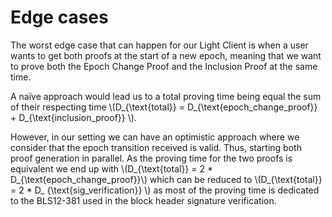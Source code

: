 # Edge cases

The worst edge case that can happen for our Light Client is when a user wants to get both proofs at the start of a new
epoch,
meaning that we want to prove both the Epoch Change Proof and the Inclusion Proof at the same time.

A naïve approach would lead us to a total proving time being equal the sum of their respecting
time \\(D_{\text{total}} = D_{\text{epoch_change_proof}} + D_{\text{inclusion_proof}} \\).

However, in our setting we can have an optimistic approach where we consider that the epoch transition received is
valid. Thus, starting both proof generation in parallel. As the proving time for the two proofs is equivalent we end up
with \\(D_{\text{total}} = 2 * D_{\text{epoch_change_proof}}\\) which can be reduced to \\(D_{\text{total}} = 2 * D_
{\text{sig_verification}} \\) as most
of the proving time is dedicated to the BLS12-381 used in the block header signature verification.